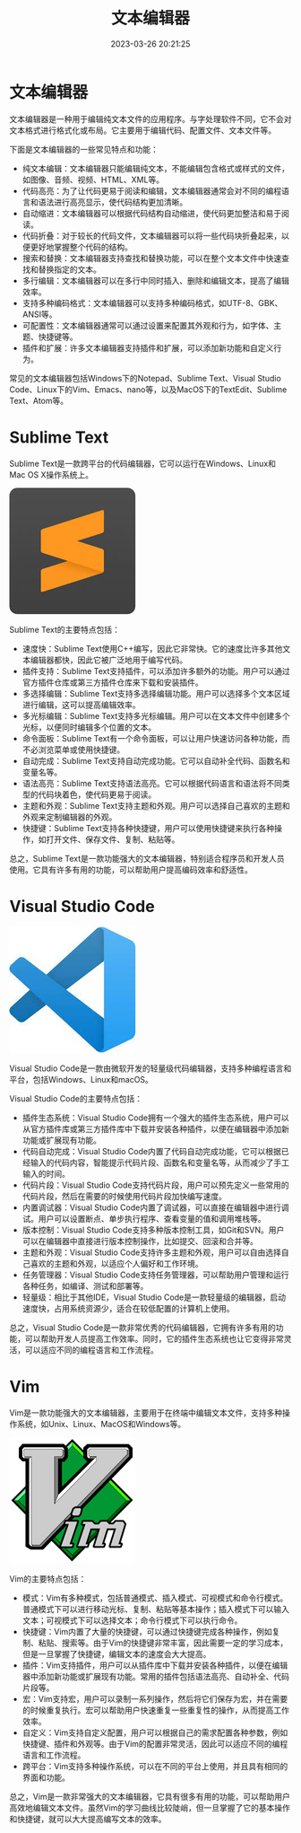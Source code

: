 ﻿---
title: 文本编辑器
date: 2023-03-26 20:21:25
summary: 本文分享文本编辑器的相关内容。
tags:
- 程序设计
categories:
- 程序设计
---

# 文本编辑器

文本编辑器是一种用于编辑纯文本文件的应用程序。与字处理软件不同，它不会对文本格式进行格式化或布局。它主要用于编辑代码、配置文件、文本文件等。

下面是文本编辑器的一些常见特点和功能：
- 纯文本编辑：文本编辑器只能编辑纯文本，不能编辑包含格式或样式的文件，如图像、音频、视频、HTML、XML等。
- 代码高亮：为了让代码更易于阅读和编辑，文本编辑器通常会对不同的编程语言和语法进行高亮显示，使代码结构更加清晰。
- 自动缩进：文本编辑器可以根据代码结构自动缩进，使代码更加整洁和易于阅读。
- 代码折叠：对于较长的代码文件，文本编辑器可以将一些代码块折叠起来，以便更好地掌握整个代码的结构。
- 搜索和替换：文本编辑器支持查找和替换功能，可以在整个文本文件中快速查找和替换指定的文本。
- 多行编辑：文本编辑器可以在多行中同时插入、删除和编辑文本，提高了编辑效率。
- 支持多种编码格式：文本编辑器可以支持多种编码格式，如UTF-8、GBK、ANSI等。
- 可配置性：文本编辑器通常可以通过设置来配置其外观和行为，如字体、主题、快捷键等。
- 插件和扩展：许多文本编辑器支持插件和扩展，可以添加新功能和自定义行为。

常见的文本编辑器包括Windows下的Notepad、Sublime Text、Visual Studio Code、Linux下的Vim、Emacs、nano等，以及MacOS下的TextEdit、Sublime Text、Atom等。

# Sublime Text

Sublime Text是一款跨平台的代码编辑器，它可以运行在Windows、Linux和Mac OS X操作系统上。

[![](../../../images/软件工程/程序设计/文本编辑器/1.png)](https://www.sublimetext.com)

Sublime Text的主要特点包括：
- 速度快：Sublime Text使用C++编写，因此它非常快。它的速度比许多其他文本编辑器都快，因此它被广泛地用于编写代码。
- 插件支持：Sublime Text支持插件，可以添加许多额外的功能。用户可以通过官方插件仓库或第三方插件仓库来下载和安装插件。
- 多选择编辑：Sublime Text支持多选择编辑功能。用户可以选择多个文本区域进行编辑，这可以提高编辑效率。
- 多光标编辑：Sublime Text支持多光标编辑。用户可以在文本文件中创建多个光标，以便同时编辑多个位置的文本。
- 命令面板：Sublime Text有一个命令面板，可以让用户快速访问各种功能，而不必浏览菜单或使用快捷键。
- 自动完成：Sublime Text支持自动完成功能。它可以自动补全代码、函数名和变量名等。
- 语法高亮：Sublime Text支持语法高亮。它可以根据代码语言和语法将不同类型的代码块着色，使代码更易于阅读。
- 主题和外观：Sublime Text支持主题和外观。用户可以选择自己喜欢的主题和外观来定制编辑器的外观。
- 快捷键：Sublime Text支持各种快捷键，用户可以使用快捷键来执行各种操作，如打开文件、保存文件、复制、粘贴等。

总之，Sublime Text是一款功能强大的文本编辑器，特别适合程序员和开发人员使用。它具有许多有用的功能，可以帮助用户提高编码效率和舒适性。

# Visual Studio Code

[![](../../../images/软件工程/程序设计/文本编辑器/2.png)](https://code.visualstudio.com)

Visual Studio Code是一款由微软开发的轻量级代码编辑器，支持多种编程语言和平台，包括Windows、Linux和macOS。

Visual Studio Code的主要特点包括：
- 插件生态系统：Visual Studio Code拥有一个强大的插件生态系统，用户可以从官方插件库或第三方插件库中下载并安装各种插件，以便在编辑器中添加新功能或扩展现有功能。
- 代码自动完成：Visual Studio Code内置了代码自动完成功能，它可以根据已经输入的代码内容，智能提示代码片段、函数名和变量名等，从而减少了手工输入的时间。
- 代码片段：Visual Studio Code支持代码片段，用户可以预先定义一些常用的代码片段，然后在需要的时候使用代码片段加快编写速度。
- 内置调试器：Visual Studio Code内置了调试器，可以直接在编辑器中进行调试。用户可以设置断点、单步执行程序、查看变量的值和调用堆栈等。
- 版本控制：Visual Studio Code支持多种版本控制工具，如Git和SVN。用户可以在编辑器中直接进行版本控制操作，比如提交、回滚和合并等。
- 主题和外观：Visual Studio Code支持许多主题和外观，用户可以自由选择自己喜欢的主题和外观，以适应个人偏好和工作环境。
- 任务管理器：Visual Studio Code支持任务管理器，可以帮助用户管理和运行各种任务，如编译、测试和部署等。
- 轻量级：相比于其他IDE，Visual Studio Code是一款轻量级的编辑器，启动速度快，占用系统资源少，适合在较低配置的计算机上使用。

总之，Visual Studio Code是一款非常优秀的代码编辑器，它拥有许多有用的功能，可以帮助开发人员提高工作效率。同时，它的插件生态系统也让它变得非常灵活，可以适应不同的编程语言和工作流程。

# Vim

Vim是一款功能强大的文本编辑器，主要用于在终端中编辑文本文件，支持多种操作系统，如Unix、Linux、MacOS和Windows等。

[![](../../../images/软件工程/程序设计/文本编辑器/3.png)](https://www.vim.org)

Vim的主要特点包括：
- 模式：Vim有多种模式，包括普通模式、插入模式、可视模式和命令行模式。普通模式下可以进行移动光标、复制、粘贴等基本操作；插入模式下可以输入文本；可视模式下可以选择文本；命令行模式下可以执行命令。
- 快捷键：Vim内置了大量的快捷键，可以通过快捷键完成各种操作，例如复制、粘贴、搜索等。由于Vim的快捷键非常丰富，因此需要一定的学习成本，但是一旦掌握了快捷键，编辑文本的速度会大大提高。
- 插件：Vim支持插件，用户可以从插件库中下载并安装各种插件，以便在编辑器中添加新功能或扩展现有功能。常用的插件包括语法高亮、自动补全、代码片段等。
- 宏：Vim支持宏，用户可以录制一系列操作，然后将它们保存为宏，并在需要的时候重复执行。宏可以帮助用户快速重复一些重复性的操作，从而提高工作效率。
- 自定义：Vim支持自定义配置，用户可以根据自己的需求配置各种参数，例如快捷键、插件和外观等。由于Vim的配置非常灵活，因此可以适应不同的编程语言和工作流程。
- 跨平台：Vim支持多种操作系统，可以在不同的平台上使用，并且具有相同的界面和功能。

总之，Vim是一款非常强大的文本编辑器，它具有很多有用的功能，可以帮助用户高效地编辑文本文件。虽然Vim的学习曲线比较陡峭，但一旦掌握了它的基本操作和快捷键，就可以大大提高编写文本的效率。
